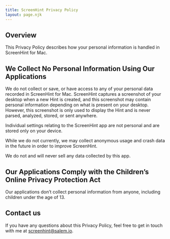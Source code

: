 ```yaml
---
title: ScreenHint Privacy Policy
layout: page.njk
---
```


## Overview

This Privacy Policy describes how your personal information is handled in ScreenHint for Mac.

## We Collect No Personal Information Using Our Applications

We do not collect or save, or have access to any of your personal data recorded in ScreenHint for Mac. ScreenHint captures a screenshot of your desktop when a new Hint is created, and this screenshot may contain personal information depending on what is present on your desktop. However, this screenshot is only used to display the Hint and is never parsed, analyzed, stored, or sent anywhere.

Individual settings relating to the ScreenHint app are not personal and are stored only on your device.

While we do not currently, we may collect anonymous usage and crash data in the future in order to improve ScreenHint. 

We do not and will never sell any data collected by this app.

## Our Applications Comply with the Children’s Online Privacy Protection Act

Our applications don’t collect personal information from anyone, including children under the age of 13.

## Contact us

If you have any questions about this Privacy Policy, feel free to get in touch with me at [screenhint@salem.io](mailto:screenhint@salem.io).
